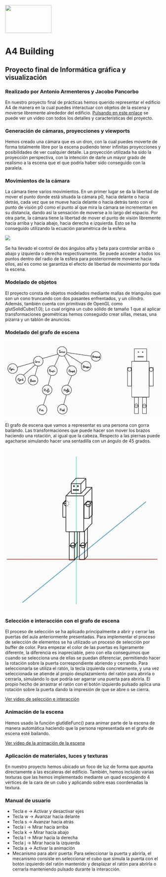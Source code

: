 <img src="https://eps.ujaen.es/sites/centro_eps/files/styles/news_photo_tablet/public/uploads/node_noticia/2020-03/unnamed.png?itok=gtl_-LKj" width="150" height="90" />

# A4 Building
## Proyecto final de Informática gráfica y visualización
### Realizado por Antonio Armenteros y Jacobo Pancorbo

En nuestro proyecto final de prácticas hemos querido representar el edificio A4 de manera en la cual puedes interactuar con objetos de la escena y moverse libremente alrededor del edificio. 
[Pulsando en este enlace](https://youtu.be/TeK37ZUuyUg) se puede ver un video con todos los detalles y características del proyecto.



### **Generación de cámaras, proyecciones y viewports**

  Hemos creado una cámara que es un dron, con la cual puedes moverte de forma totalmente libre por la escena pudiendo
  tener infinitas proyecciones y posibilidades de ver cualquier detalle. La proyección utilizada ha sido la proyección perspectiva,
  con la intención de darle un mayor grado de realismo a la escena que el que podría haber sido conseguido con la paralela.

### **Movimientos de la cámara**

La cámara tiene varios movimientos.
En un primer lugar se da la libertad de mover el punto donde está situada la cámara p0, hacia delante o hacia detrás, cada vez que se mueve hacia delante o hacia detrás tanto con el punto de visión p0 como el punto al que mira la cámara se incrementan en su distancia, dando así la sensación de moverse a lo largo del espacio.
Por otra parte, la cámara tiene la libertad de mover el punto de visión libremente hacia arriba y hacia abajo, hacia derecha e izquierda. Esto se ha conseguido utilizando la ecuación paramétrica de la esfera.

<img src="https://blogger.googleusercontent.com/img/b/R29vZ2xl/AVvXsEiOpK3HlTJHMhLkMtBmDmFbWbmMKWWYX8iUy9xRbAUCwjFdlBXnJNat9PBO7U1PkB1osMDgnWlMot6amA-OYe1F4l1WCoj2i2_syn-RKEqs3-KyUgAFQlgx7r3W3XZaw4Sbd87g40SLxqcm/s1600/esfera.png" >

Se ha llevado el control de dos ángulos alfa y beta para controlar arriba o abajo y izquierda o derecha respectivamente.
Se puede acceder a todos los puntos dentro del radio de la esfera para posteriormente moverse hacia ellos, así es como se garantiza el efecto de libertad de movimiento por toda la escena.

### **Modelado de objetos**

El proyecto consta de objetos modelados mediante mallas de triangulos que son un cono truncando con dos pasantes enfrentados, y un cilindro.
Además, también cuenta con primitivas de OpenGL como glutSolidCube(1.0);
Lo cual origina un cubo sólido de tamaño 1 que al aplicar transformaciones geométricas hemos conseguido crear sillas, mesas, una pizarra y un tablón de anuncios.

### **Modelado del grafo de escena**

![Grafo](images/arbol.jpeg)


El grafo de escena que vamos a representar es una persona con gorra bailando.
Las transformaciones que puede hacer son mover los brazos haciendo una rotación, al igual que la cabeza. Respecto a las piernas puede agacharse simulando hacer una sentadilla con un ángulo de 45 grados.

![Robot](images/ropot.jpeg)

### **Selección e interacción con el grafo de escena**

El proceso de selección se ha aplicado principalmente a abrir y cerrar las puertas del aula anteriormente presentadas.
Para implementar el proceso de selección de elementos se ha utilizado un proceso de selección por buffer de color. 
Para empezar el color de las puertas es ligeramente diferente, la diferencia es inapreciable, pero con ella conseguimos que cuando se selecciona una de ellas se puedan diferenciar, permitiendo hacer la rotación sobre la puerta correspondiente abriendo y cerrando.
Para seleccionarla se utiliza el ratón, la tecla izquierda concretamente, y una vez seleccionada se atiende al propio desplazamiento del ratón para abrirla o cerrarla, simulando lo que podría ser agarrar una puerta para abrirla. El propio hecho de arrastrar el ratón con el botón izquierdo pulsado aplica una rotación sobre la puerta dando la impresión de que se abre o se cierra.

[Ver video de selección e interacción](https://drive.google.com/file/d/1iENZPVU87htEFo1iqeiqzLt0kvxttMTk/view)

### **Animación de la escena**

Hemos usado la función glutIdleFunc() para animar parte de la escena de manera automática haciendo que la persona representada en el grafo de escena esté bailando.

[Ver video de la animación de la escena](https://drive.google.com/file/d/1JalA0PMtCAUhMTkad2DeheSLDqwC3LSy/view)

### **Aplicación de materiales, luces y texturas**

En nuestro proyecto hemos ubicado un foco de luz de forma que apunta directamente a las escaleras del edificio.
También, hemos incluido varias texturas que las hemos implementado mediante un quad escogiendo 4 vértices de la cara de un cubo y aplicando sobre esas coordenadas la textura.

### **Manual de usuario**
* Tecla e → Activar y desactivar ejes
* Tecla w → Avanzar hacia delante
* Tecla s → Avanzar hacia atrás
* Tecla i → Mirar hacia arriba
* Tecla k → Mirar hacia abajo
* Tecla l → Mirar hacia la derecha
* Tecla j → Mirar hacia la izquierda
* Tecla a → Activar la animación
* Mecanismo para abrir puerta: Para seleccionar la puerta y abrirla, el mecanismo consiste en seleccionar el cubo que simula la puerta con el botón izquierdo del ratón mantenido y desplazar el ratón para abrirla o cerrarla manteniendo pulsado durante la interacción.


